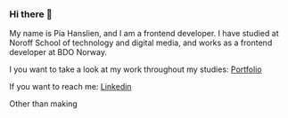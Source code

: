 ### Hi there 👋

My name is Pia Hanslien, and I am a frontend developer.
I have studied at Noroff School of technology and digital media, and works as a frontend developer at BDO Norway.

I you want to take a look at my work throughout my studies: [Portfolio]([https://www.linkedin.com/in/pia-hanslien-29b045180/](https://cozy-sopapillas-292eee.netlify.app/))

If you want to reach me: [Linkedin](https://www.linkedin.com/in/pia-hanslien-29b045180/)

Other than making 
<!--
**phanslien/phanslien** is a ✨ _special_ ✨ repository because its `README.md` (this file) appears on your GitHub profile.

Here are some ideas to get you started:

- 🔭 I’m currently working on ...
- 🌱 I’m currently learning ...
- 👯 I’m looking to collaborate on ...
- 🤔 I’m looking for help with ...
- 💬 Ask me about ...
- 📫 How to reach me: ...
- 😄 Pronouns: ...
- ⚡ Fun fact: ...
-->
